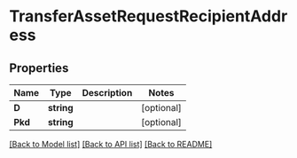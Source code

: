 # TransferAssetRequestRecipientAddress

## Properties
Name | Type | Description | Notes
------------ | ------------- | ------------- | -------------
**D** | **string** |  | [optional] 
**Pkd** | **string** |  | [optional] 

[[Back to Model list]](../README.md#documentation-for-models) [[Back to API list]](../README.md#documentation-for-api-endpoints) [[Back to README]](../README.md)


